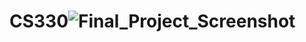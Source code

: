 # CS330![Final_Project_Screenshot](https://github.com/user-attachments/assets/93e8d427-9b72-4f7e-89f1-860811ae8a00)



